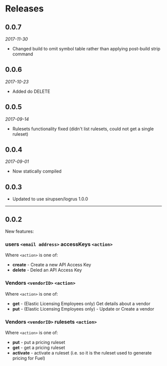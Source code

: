 # Releases

## 0.0.7

*2017-11-30*

* Changed build to omit symbol table rather than applying post-build strip command

## 0.0.6

*2017-10-23*

* Added do DELETE

## 0.0.5

*2017-09-14*

* Rulesets functionality fixed (didn't list rulesets, could not get a single ruleset)

## 0.0.4

*2017-09-01*

* Now statically compiled


## 0.0.3

* Updated to use sirupsen/logrus 1.0.0

----
## 0.0.2

New features:

### users `<email address>` accessKeys `<action>`

Where `<action>` is one of:
- **create** - Create a new API Access Key
- **delete** - Deled an API Access Key

### Vendors `<vendorID>` `<action>`

Where `<action>` is one of:
- **get** - (Elastic Licensing Employees only) Get details about a vendor
- **put** - (Elastic Licensing Employees only) - Update or Create a vendor

### Vendors `<vendorID>` rulesets `<action>`

Where `<action>` is one of:
- **put** - put a pricing ruleset
- **get** - get a pricing ruleset
- **activate** - activate a ruleset (i.e. so it is the ruleset used to generate pricing for Fuel)
